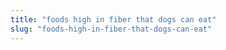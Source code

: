 ```yaml
---
title: "foods high in fiber that dogs can eat"
slug: "foods-high-in-fiber-that-dogs-can-eat"
---
```



